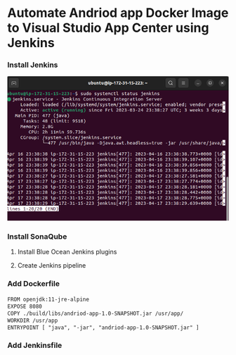 # Automate Andriod app Docker Image to Visual Studio App Center using Jenkins

### Install Jenkins

![](images/jenkins-status.PNG)

### Install SonaQube

1. Install Blue Ocean Jenkins plugins

2. Create Jenkins pipeline

### Add Dockerfile

```
FROM openjdk:11-jre-alpine
EXPOSE 8080
COPY ./build/libs/andriod-app-1.0-SNAPSHOT.jar /usr/app/
WORKDIR /usr/app
ENTRYPOINT [ "java", "-jar", "andriod-app-1.0-SNAPSHOT.jar" ]

```

### Add Jenkinsfile

